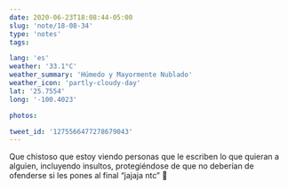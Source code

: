 ```yaml
---
date: 2020-06-23T18:08:44-05:00
slug: 'note/18-08-34'
type: 'notes'
tags:

lang: 'es'
weather: '33.1°C'
weather_summary: 'Húmedo y Mayormente Nublado'
weather_icon: 'partly-cloudy-day'
lat: '25.7554'
long: '-100.4023'

photos:

tweet_id: '1275566477278679043'
---
```

Que chistoso que estoy viendo personas que le escriben lo que quieran a alguien, incluyendo insultos, protegiéndose de que no deberían de ofenderse si les pones al final “jajaja ntc” 🤣